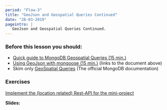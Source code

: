 ```yaml
---
period: "Flow-3"
title: "GeoJson and Geospatial Queries Continued"
date: "28-03-2019"
pageintro: | 
   GeoJson and Geospatial Queries Continued.
---
```


### Before this lesson you should:
<!--readings_begin-->
- [Quick guide to MongoDB Geospatial Queries (15 min.)](http://thecodebarbarian.com/80-20-guide-to-mongodb-geospatial-queries)
- [Using GeoJson with mongoose (15 min.)](https://mongoosejs.com/docs/geojson.html) (links to the document above)
- Skim only [GeoSpatial Queries](https://docs.mongodb.com/manual/geospatial-queries/#geospatial-indexes) (The official MongoDB documentation)
<!--readings_end-->


### Exercises
<!--exercises_begin-->
 [Implement the (location related) Rest-API for the mini-project](https://docs.google.com/document/d/1s_W83hYp91qNrI5Dy39O_GvFUnTmutvSyHcGDnQFJHw/edit?usp=sharing)
 <!--exercises_end-->

**Slides:** 